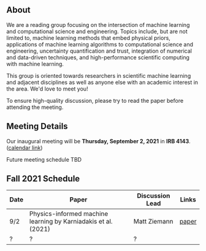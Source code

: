 ## About

We are a reading group focusing on the intersection of machine learning and computational science and engineering. Topics include, but are not limited to, machine learning methods that embed physical priors, applications of machine learning algorithms to computational science and engineering, uncertainty quantification and trust, integration of numerical and data-driven techniques, and high-performance scientific computing with machine learning.

This group is oriented towards researchers in scientific machine learning and adjacent disciplines as well as anyone else with an academic interest in the area. We'd love to meet you!

To ensure high-quality discussion, please try to read the paper before attending the meeting.

## Meeting Details

Our inaugural meeting will be **Thursday, September 2, 2021** in **IRB 4143**. ([calendar link](https://calendar.google.com/calendar/u/0/r/eventedit/copy/NXVsNzg3NG5vb2tqNDhhZnJtNG03Z2UzZHAgY19zazJnaDc2azFicm40cDY3aThxcG5mc28yb0Bn/YWpzaGFybWFAdW1kLmVkdQ?sf=true))

Future meeting schedule TBD

## Fall 2021 Schedule

| Date | Paper                                                          | Discussion Lead | Links                                                                                                                                |
|------|----------------------------------------------------------------|-----------------|--------------------------------------------------------------------------------------------------------------------------------------|
| 9/2  | Physics-informed machine learning by Karniadakis et al. (2021) | Matt Ziemann | [paper](https://www.brown.edu/research/projects/crunch/sites/brown.edu.research.projects.crunch/files/uploads/Nature-REviews_GK.pdf) |
| ?    | ?                                                              | ?               |                                                                                                                                      |

